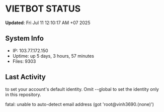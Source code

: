 # VIETBOT STATUS
**Updated**: Fri Jul 11 12:10:17 AM +07 2025

## System Info
- IP: 103.77.172.150
- Uptime: up 5 days, 3 hours, 57 minutes
- Files: 9303

## Last Activity

to set your account's default identity.
Omit --global to set the identity only in this repository.

fatal: unable to auto-detect email address (got 'root@vinh3690.(none)')
